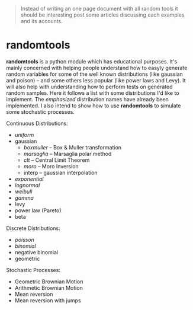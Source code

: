 
> Instead of writing an one page document with all random tools it should be interesting post some articles discussing each examples and its accounts.


# randomtools

**randomtools** is a python module which has educational purposes.
It's mainly concerned with helping people understand how to easyly generate random variables for some of the well known distributions (like gaussian and poison) – and some others less popular (like power laws and Levy).
It will also help with understanding how to perform tests on generated random samples.
Here it follows a list with some distributions I'd like to implement.
The *emphasized* distribution names have already been implemented.
I also intend to show how to use **randomtools** to simulate some stochastic processes.

Continuous Distributions:

*	*uniform*
*	gaussian
	*	*boxmuller* – Box & Muller transformation
	*	*marsaglia* – Marsaglia polar method
	*	*clt* – Central Limit Theorem
	*	*moro* – Moro Inversion
	*	interp – gaussian interpolation
*	*exponential*
*	*lognormal*
*	*weibull*
*	*gamma*
*	levy
*	power law (Pareto)
*	beta

Discrete Distributions:

*	*poisson*
*	*binomial*
*	negative binomial
*	geometric

Stochastic Processes:

*	Geometric Brownian Motion
*	Arithmetic Brownian Motion
*	Mean reversion
*	Mean reversion with jumps

<!-- *	noise decorators -->
